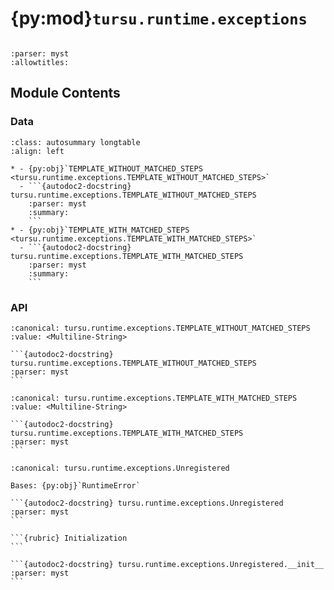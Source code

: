 # {py:mod}`tursu.runtime.exceptions`

```{py:module} tursu.runtime.exceptions
```

```{autodoc2-docstring} tursu.runtime.exceptions
:parser: myst
:allowtitles:
```

## Module Contents

### Data

````{list-table}
:class: autosummary longtable
:align: left

* - {py:obj}`TEMPLATE_WITHOUT_MATCHED_STEPS <tursu.runtime.exceptions.TEMPLATE_WITHOUT_MATCHED_STEPS>`
  - ```{autodoc2-docstring} tursu.runtime.exceptions.TEMPLATE_WITHOUT_MATCHED_STEPS
    :parser: myst
    :summary:
    ```
* - {py:obj}`TEMPLATE_WITH_MATCHED_STEPS <tursu.runtime.exceptions.TEMPLATE_WITH_MATCHED_STEPS>`
  - ```{autodoc2-docstring} tursu.runtime.exceptions.TEMPLATE_WITH_MATCHED_STEPS
    :parser: myst
    :summary:
    ```
````

### API

````{py:data} TEMPLATE_WITHOUT_MATCHED_STEPS
:canonical: tursu.runtime.exceptions.TEMPLATE_WITHOUT_MATCHED_STEPS
:value: <Multiline-String>

```{autodoc2-docstring} tursu.runtime.exceptions.TEMPLATE_WITHOUT_MATCHED_STEPS
:parser: myst
```

````

````{py:data} TEMPLATE_WITH_MATCHED_STEPS
:canonical: tursu.runtime.exceptions.TEMPLATE_WITH_MATCHED_STEPS
:value: <Multiline-String>

```{autodoc2-docstring} tursu.runtime.exceptions.TEMPLATE_WITH_MATCHED_STEPS
:parser: myst
```

````

````{py:exception} Unregistered(registry: tursu.runtime.registry.Tursu, step: tursu.domain.model.steps.StepKeyword, text: str)
:canonical: tursu.runtime.exceptions.Unregistered

Bases: {py:obj}`RuntimeError`

```{autodoc2-docstring} tursu.runtime.exceptions.Unregistered
:parser: myst
```

```{rubric} Initialization
```

```{autodoc2-docstring} tursu.runtime.exceptions.Unregistered.__init__
:parser: myst
```

````
